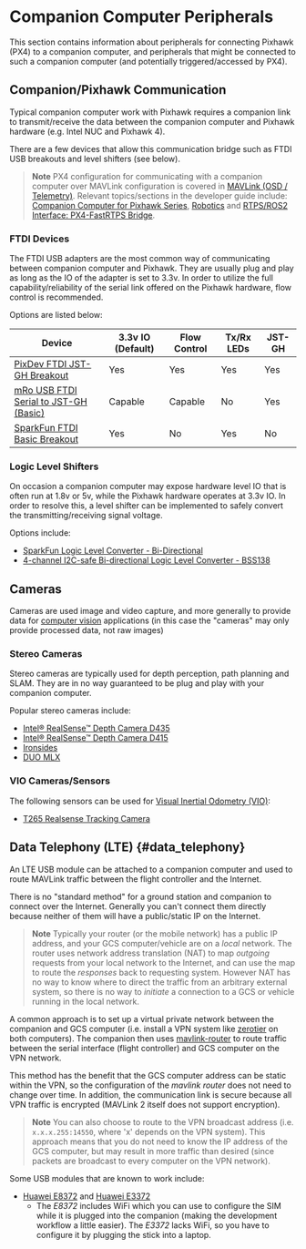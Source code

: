 # Companion Computer Peripherals

This section contains information about peripherals for connecting Pixhawk (PX4) to a companion computer, and peripherals that might be connected to such a companion computer (and potentially triggered/accessed by PX4).


## Companion/Pixhawk Communication

Typical companion computer work with Pixhawk requires a companion link to transmit/receive the data between the companion computer and Pixhawk hardware (e.g. Intel NUC and Pixhawk 4).

There are a few devices that allow this communication bridge such as FTDI USB breakouts and level shifters (see below).

> **Note** PX4 configuration for communicating with a companion computer over MAVLink configuration is covered in [MAVLink \(OSD / Telemetry\)](../peripherals/mavlink_peripherals.md#example).
  Relevant topics/sections in the developer guide include: [Companion Computer for Pixhawk Series](http://dev.px4.io/en/companion_computer/pixhawk_companion.html), [Robotics](http://dev.px4.io/en/robotics/) and [RTPS/ROS2 Interface: PX4-FastRTPS Bridge](http://dev.px4.io/en/middleware/micrortps.html).

### FTDI Devices

The FTDI USB adapters are the most common way of communicating between companion computer and Pixhawk.
They are usually plug and play as long as the IO of the adapter is set to 3.3v.
In order to utilize the full capability/reliability of the serial link offered on the Pixhawk hardware, flow control is recommended.

Options are listed below:

Device | 3.3v IO (Default) | Flow Control | Tx/Rx LEDs | JST-GH
--- | --- | --- | --- | ---
[PixDev FTDI JST-GH Breakout](https://pixdev.myshopify.com/products/ftdi-breakout-jst-gh) | Yes | Yes | Yes | Yes
[mRo USB FTDI Serial to JST-GH (Basic)](https://store.mrobotics.io/USB-FTDI-Serial-to-JST-GH-p/mro-ftdi-jstgh01-mr.htm) | Capable | Capable | No | Yes
[SparkFun FTDI Basic Breakout](https://www.sparkfun.com/products/9873) | Yes | No | Yes | No


### Logic Level Shifters

On occasion a companion computer may expose hardware level IO that is often run at 1.8v or 5v, while the Pixhawk hardware operates at 3.3v IO. 
In order to resolve this, a level shifter can be implemented to safely convert the transmitting/receiving signal voltage.

Options include:
* [SparkFun Logic Level Converter - Bi-Directional](https://www.sparkfun.com/products/12009)
* [4-channel I2C-safe Bi-directional Logic Level Converter - BSS138](https://www.adafruit.com/product/757)

## Cameras

Cameras are used image and video capture, and more generally to provide data for [computer vision](../computer_vision/README.md) applications (in this case the "cameras" may only provide processed data, not raw images)

### Stereo Cameras

Stereo cameras are typically used for depth perception, path planning and SLAM. 
They are in no way guaranteed to be plug and play with your companion computer.

Popular stereo cameras include:
* [Intel® RealSense™ Depth Camera D435](https://click.intel.com/intelr-realsensetm-depth-camera-d435.html)
* [Intel® RealSense™ Depth Camera D415](https://click.intel.com/intelr-realsensetm-depth-camera-d415.html)
* [Ironsides](https://www.perceptin.io/products)
* [DUO MLX](https://duo3d.com/product/duo-minilx-lv1) <!-- note, timeout on link 18Nov2019 -->

### VIO Cameras/Sensors

The following sensors can be used for [Visual Inertial Odometry (VIO)](../computer_vision/visual_inertial_odometry.md):

- [T265 Realsense Tracking Camera](../peripherals/camera_t265_vio.md)


## Data Telephony (LTE) {#data_telephony}

An LTE USB module can be attached to a companion computer and used to route MAVLink traffic between the flight controller and the Internet.

There is no "standard method" for a ground station and companion to connect over the Internet.
Generally you can't connect them directly because neither of them will have a public/static IP on the Internet.

> **Note** Typically your router (or the mobile network) has a public IP address, and your GCS computer/vehicle are on a *local* network.
  The router uses network address translation (NAT) to map *outgoing* requests from your local network to the Internet, and can use the map to route the *responses* back to requesting system.
  However NAT has no way to know where to direct the traffic from an arbitrary external system, so there is no way to *initiate* a connection to a GCS or vehicle running in the local network.

A common approach is to set up a virtual private network between the companion and GCS computer (i.e. install a VPN system like [zerotier](https://www.zerotier.com/) on both computers).
The companion then uses [mavlink-router](https://github.com/intel/mavlink-router) to route traffic between the serial interface (flight controller) and GCS computer on the VPN network.

This method has the benefit that the GCS computer address can be static within the VPN, so the configuration of the *mavlink router* does not need to change over time.
In addition, the communication link is secure because all VPN traffic is encrypted (MAVLink 2 itself does not support encryption).

> **Note** You can also choose to route to the VPN broadcast address (i.e. `x.x.x.255:14550`, where 'x' depends on the VPN system).
  This approach means that you do not need to know the IP address of the GCS computer, but may result in more traffic than desired (since packets are broadcast to every computer on the VPN network).


Some USB modules that are known to work include:
- [Huawei E8372](https://consumer.huawei.com/en/mobile-broadband/e8372/) and [Huawei E3372](https://consumer.huawei.com/en/mobile-broadband/e3372/) 
  - The *E8372* includes WiFi which you can use to configure the SIM while it is plugged into the companion (making the development workflow a little easier). The *E3372* lacks WiFi, so you have to configure it by plugging the stick into a laptop.
